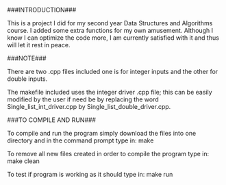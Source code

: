 ###INTRODUCTION###

This is a project I did for my second year Data Structures and Algorithms
course. I added some extra functions for my own amusement. Although I
know I can optimize the code more, I am currently satisfied with it and
thus will let it rest in peace.


###NOTE###

There are two .cpp files included one is for integer inputs and the other for 
double inputs. 

The makefile included uses the integer driver .cpp file; this can be easily 
modified by the user if need be by replacing the word Single_list_int_driver.cpp
by Single_list_double_driver.cpp.  


###TO COMPILE AND RUN###

To compile and run the program simply download the files into one directory and
in the command prompt type in: make

To remove all new files created in order to compile the program type in: make clean

To test if program is working as it should type in: make run         
